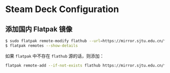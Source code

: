 # Steam Deck Configuration

## 添加国内 Flatpak 镜像

```bash
$ sudo flatpak remote-modify flathub --url=https://mirror.sjtu.edu.cn/flathub
$ flatpak remotes --show-details
```

如果 `flatpak` 中不存在 `flathub` 源的话，则添加：

```bash
flatpak remote-add --if-not-exists flathub https://mirror.sjtu.edu.cn/flathub
```
